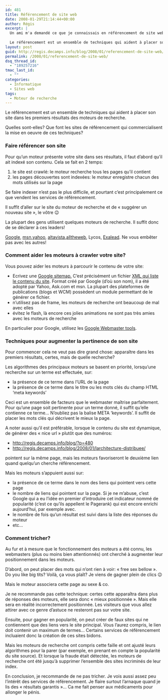 ```yaml
---
id: 481
title: Référencement de site web
date: 2008-01-29T21:14:44+00:00
author: Régis
excerpt: |
  Un ami m'a demandé ce que je connaissais en référencement de site web. La réponse est "pas grand chose" mais voici mes réflexions sur le sujet...
  
  Le référencement est un ensemble de techniques qui aident à placer son site dans les premiers résultats des moteurs de recherche. Quelles sont-elles? Que font les sites de référencement qui commercialisent la mise en oeuvre de ces techniques? Submit your site for free!
layout: post
guid: http://regis.decamps.info/blog/2008/01/referencement-de-site-web/
permalink: /2008/01/referencement-de-site-web/
dsq_thread_id:
  - "189257216"
tmac_last_id:
  - ""
categories:
  - Informatique
  - Sites web
tags:
  - Moteur de recherche
---
```

Le référencement est un ensemble de techniques qui aident à placer son site dans les premiers résultats des moteurs de recherche.

Quelles sont-elles? Que font les sites de référencement qui commercialisent la mise en oeuvre de ces techniques?
  
<!--more-->

### Faire référencer son site

Pour qu&rsquo;un moteur présente votre site dans ses résultats, il faut d&rsquo;abord qu&rsquo;il ait indexé son contenu. Cela se fait en 2 temps:

  1. le site est crawlé: le moteur recherche tous les pages qu&rsquo;il contient
  2. les pages découvertes sont indexées: le moteur enregistre chacun des mots utilisés sur la page

Se faire indexer n&rsquo;est pas le plus difficile, et pourtant c&rsquo;est principalement ce que vendent les services de référencement.
  
Il suffit d&rsquo;aller sur le site du moteur de recherche et de « suggérer un nouveau site », le vôtre 😉

La plupart des gens utilisent quelques moteurs de recherche. Il suffit donc de se déclarer à ces leaders!
  
[Google](http://www.google.com/addurl.html), [msn](http://search.msn.com.sg/docs/submit.aspx),[yahoo](http://submit.search.yahoo.com), [altavista](http://addurl.altavista.com),[alltheweb](http://www.alltheweb.com/help/webmaster/submit_site), Lycos, [Exalead](http://www.exalead.com/search/submitYourSitePage). Ne vous embêter pas avec les autres!

### Comment aider les moteurs à crawler votre site?

Vous pouvez aider les moteurs à parcourir le contenu de votre site:

  * Ecrivez une [Google sitemap.](http://www.google.com/support/webmasters/bin/answer.py?answer=34575&query=sitemap&topic=&type=) C&rsquo;est précisément un fichier [XML qui liste le contenu du site](/blog/sitemap.xml). Format créé par Google (d&rsquo;où son nom), il a été adopté par Yahoo, Ask.com et msn. La plupart des plateformes de publications (blogs et WCM) possèdent un module permettant de le générer ce fichier.
  * n&rsquo;utilisez pas de frame, les moteurs de recherche ont beaucoup de mal avec elles
  * évitez le flash, là encore ces jolies animations ne sont pas très amies avec les moteurs de recherche

En particulier pour Google, utilisez les [Google Webmaster tools](https://www.google.com/webmasters/tools/).

### Techniques pour augmenter la pertinence de son site

Pour commencer cela ne veut pas dire grand chose: apparaître dans les premiers résultats, certes, mais de quelle recherche?

Les algorithmes des principaux moteurs se basent en priorité, lorsqu&rsquo;une recherche sur un terme est effectuée, sur:

  * la présence de ce terme dans l&rsquo;URL de la page
  * la présence de ce terme dans le titre ou les mots clés du champ HTML &lsquo;meta keywords&rsquo; 

Ceci est un ensemble de facteurs que le webmaster maîtrise parfaitement. Pour qu&rsquo;une page soit pertinente pour un terme donné, il suffit qu&rsquo;elle contienne ce terme&#8230; N&rsquo;oubliez pas la balise META &lsquo;keywords&rsquo;. Il suffit de placer les mots clés qui décrivent le mieux la page. 

A noter aussi qu&rsquo;il est préférable, lorsque le contenu du site est dynamique, de générer des « nice url » plutôt que des numéros:

  * <http://regis.decamps.info/blog/?p=480>
  * <http://regis.decamps.info/blog/2008/01/larchitecture-distribuee/>

pointent sur la même page, mais les moteurs favoriseront le deuxième lien quand quelqu&rsquo;un cherche référencement.

Mais les moteurs s&rsquo;appuient aussi sur:

  * la présence de ce terme dans le nom des liens qui pointent vers cette page
  * le nombre de liens qui pointent sur la page. Si je ne m&rsquo;abuse, c&rsquo;est Google qui a eu l&rsquo;idée en premier d&rsquo;introduire cet indicateur nommé de popularité (c&rsquo;est ce qu&rsquo;ils appellent le Pagerank) qui est encore enrichi aujourd&rsquo;hui, par exemple avec.
  * le nombre de fois qu&rsquo;un résultat est suivi dans la liste des réponses du moteur
  * etc&#8230;

### Comment tricher?

Au fur et à mesure que le fonctionnement des moteurs a été connu, les webmasters (plus ou moins bien attentionnés) ont cherché à augmenter leur positionnement dans les moteurs.

D&rsquo;abord, on peut placer des mots qui n&rsquo;ont rien à voir: « free sex bellow ». Do you like big tits? Voilà, ça vous plaît? Je viens de gagner plein de clics 😉
  
Mais le moteur associera cette page au sexe & co.
  
Je ne recommande pas cette technique: certes cette apparaîtra dans plus de réponses des moteurs, elle sera donc « mieux positionnée ». Mais elle sera en réalité incorrectement positionnée. Les visiteurs que vous allez attirer avec ce genre d&rsquo;astuce ne resteront pas sur votre site.

Ensuite, pour gagner en popularité, on peut créer de faux sites qui ne contiennent que des liens vers le site principal. Vous l&rsquo;aurez compris, le lien doit contenir un maximum de termes&#8230; Certains services de référencement incluaient donc la création de ces sites bidons.
  
Mais les moteurs de recherche ont compris cette faille et ont ajusté leurs algorithmes pour la parer (par exemple, en prenant en compte la popularité du site source). Et lorsque la fraude était détectée, les moteurs de recherche ont été jusqu&rsquo;à supprimer l&rsquo;ensemble des sites incriminés de leur index. 

En conclusion, je recommande de ne pas tricher. Je vois aussi assez peu l&rsquo;intérêt des services de référencement. Je flaire surtout l&rsquo;arnaque quand je lis des « résultats garantis »&#8230; Ca me fait penser aux médicaments pour allonger le pénis.